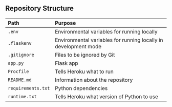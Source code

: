 ## Repository Structure

| Path               | Purpose                                                         |
| :----------------- | :-------------------------------------------------------------- |
| `.env`             | Environmental variables for running locally                     |
| `.flaskenv`        | Environmental variables for running locally in development mode |
| `.gitignore`       | Files to be ignored by Git                                      |
| `app.py`           | Flask app                                                       |
| `Procfile`         | Tells Heroku what to run                                        |
| `README.md`        | Information about the repository                                |
| `requirements.txt` | Python dependencies                                             |
| `runtime.txt`      | Tells Heroku what version of Python to use                      |
